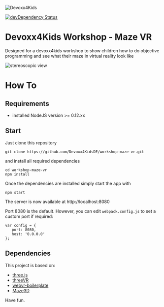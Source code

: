 ![Devoxx4Kids](http://www.devoxx4kids.de/wp-content/uploads/2015/07/cropped-header_hp.jpg)

[![devDependency Status](https://david-dm.org/Devoxx4KidsDE/workshop-maze-vr/dev-status.svg)](https://david-dm.org/Devoxx4KidsDE/workshop-maze-vr#info=devDependencies)


# Devoxx4Kids Workshop - Maze VR

Designed for a devoxx4kids workshop to show children how to do objective programming
and see what their maze in virtual reality look like

![stereoscopic view](https://raw.githubusercontent.com/Devoxx4KidsDE/workshop-maze-vr/master/presentation/screenshot-splitscreen.png)

# How To

## Requirements

* installed NodeJS version >= 0.12.xx

## Start

Just clone this repository

```
git clone https://github.com/Devoxx4KidsDE/workshop-maze-vr.git
```

and install all required dependencies

```
cd workshop-maze-vr
npm install
```

Once the dependencies are installed simply start the app with

```
npm start
```

The server is now available at http://localhost:8080

Port 8080 is the default. However, you can edit ``webpack.config.js`` to set a custom port if required:

```
var config = {
   port: 8080,
   host: '0.0.0.0'
};
```


## Dependencies
This project is based on:
* [three.js](http://threejs.org/)
* [threeVR](https://github.com/richtr/threeVR)
* [webvr-boilerplate](https://github.com/borismus/webvr-boilerplate)
* [Maze3D](https://github.com/agar3s/maze3D)

Have fun.